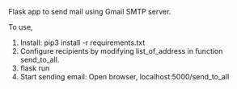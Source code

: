 Flask app to send mail using Gmail SMTP server.

To use,

1. Install: pip3 install -r requirements.txt
2. Configure recipients by modifying list_of_address in function send_to_all.
3. flask run 
4. Start sending email: Open browser, localhost:5000/send_to_all 